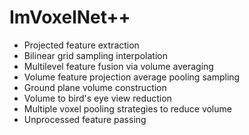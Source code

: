 # ImVoxelNet++

* Projected feature extraction
* Bilinear grid sampling interpolation
* Multilevel feature fusion via volume averaging
* Volume feature projection average pooling sampling
* Ground plane volume construction
* Volume to bird's eye view reduction
* Multiple voxel pooling strategies to reduce volume
* Unprocessed feature passing
